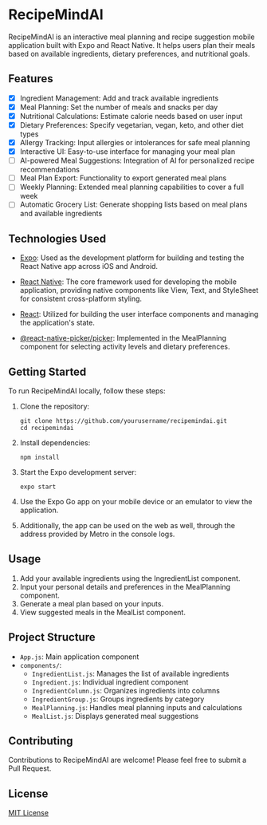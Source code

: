# RecipeMindAI

RecipeMindAI is an interactive meal planning and recipe suggestion mobile application built with Expo and React Native. It helps users plan their meals based on available ingredients, dietary preferences, and nutritional goals.

## Features

- [x] Ingredient Management: Add and track available ingredients
- [x] Meal Planning: Set the number of meals and snacks per day
- [x] Nutritional Calculations: Estimate calorie needs based on user input
- [x] Dietary Preferences: Specify vegetarian, vegan, keto, and other diet types
- [x] Allergy Tracking: Input allergies or intolerances for safe meal planning
- [x] Interactive UI: Easy-to-use interface for managing your meal plan
- [ ] AI-powered Meal Suggestions: Integration of AI for personalized recipe recommendations
- [ ] Meal Plan Export: Functionality to export generated meal plans
- [ ] Weekly Planning: Extended meal planning capabilities to cover a full week
- [ ] Automatic Grocery List: Generate shopping lists based on meal plans and available ingredients

## Technologies Used

- [Expo](https://expo.dev/): Used as the development platform for building and testing the React Native app across iOS and Android.

- [React Native](https://reactnative.dev/): The core framework used for developing the mobile application, providing native components like View, Text, and StyleSheet for consistent cross-platform styling.

- [React](https://reactjs.org/): Utilized for building the user interface components and managing the application's state.

- [@react-native-picker/picker](https://github.com/react-native-picker/picker): Implemented in the MealPlanning component for selecting activity levels and dietary preferences.

## Getting Started

To run RecipeMindAI locally, follow these steps:

1. Clone the repository:
   ```
   git clone https://github.com/yourusername/recipemindai.git
   cd recipemindai
   ```

2. Install dependencies:
   ```
   npm install
   ```

3. Start the Expo development server:
   ```
   expo start
   ```

4. Use the Expo Go app on your mobile device or an emulator to view the application.

5. Additionally, the app can be used on the web as well, through the address provided by Metro in the console logs.

## Usage

1. Add your available ingredients using the IngredientList component.
2. Input your personal details and preferences in the MealPlanning component.
3. Generate a meal plan based on your inputs.
4. View suggested meals in the MealList component.

## Project Structure

- `App.js`: Main application component
- `components/`:
  - `IngredientList.js`: Manages the list of available ingredients
  - `Ingredient.js`: Individual ingredient component
  - `IngredientColumn.js`: Organizes ingredients into columns
  - `IngredientGroup.js`: Groups ingredients by category
  - `MealPlanning.js`: Handles meal planning inputs and calculations
  - `MealList.js`: Displays generated meal suggestions

## Contributing

Contributions to RecipeMindAI are welcome! Please feel free to submit a Pull Request.

## License

[MIT License](LICENSE)
